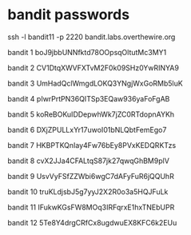 # bandit passwords

ssh -l bandit11 -p 2220 bandit.labs.overthewire.org

bandit 1 boJ9jbbUNNfktd78OOpsqOltutMc3MY1

bandit 2 CV1DtqXWVFXTvM2F0k09SHz0YwRINYA9

bandit 3 UmHadQclWmgdLOKQ3YNgjWxGoRMb5luK

bandit 4 pIwrPrtPN36QITSp3EQaw936yaFoFgAB

bandit 5 koReBOKuIDDepwhWk7jZC0RTdopnAYKh

bandit 6 DXjZPULLxYr17uwoI01bNLQbtFemEgo7

bandit 7 HKBPTKQnIay4Fw76bEy8PVxKEDQRKTzs

bandit 8 cvX2JJa4CFALtqS87jk27qwqGhBM9plV

bandit 9 UsvVyFSfZZWbi6wgC7dAFyFuR6jQQUhR

bandit 10 truKLdjsbJ5g7yyJ2X2R0o3a5HQJFuLk

bandit 11 IFukwKGsFW8MOq3IRFqrxE1hxTNEbUPR

bandit 12 5Te8Y4drgCRfCx8ugdwuEX8KFC6k2EUu


